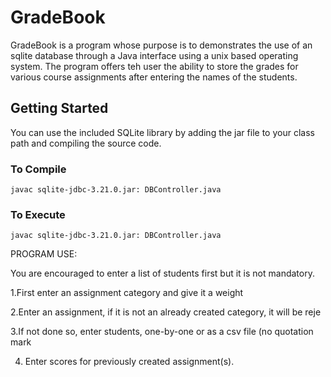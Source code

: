 # GradeBook
GradeBook is a program whose purpose is to demonstrates the use of an sqlite database through a Java interface using a unix based operating system. The program offers teh user
the ability to store  the grades for various course assignments after entering the names of the students.

## Getting Started

You can use the included SQLite library by adding the jar file to your class path and compiling the source code.

### To Compile
```
javac sqlite-jdbc-3.21.0.jar: DBController.java 
```

### To Execute
```
javac sqlite-jdbc-3.21.0.jar: DBController.java 
```

PROGRAM USE:

You are encouraged to enter a list of students first but it is not mandatory.

1.First enter an assignment category and give it a weight

2.Enter an assignment, if it is not an already created category, it will be reje

3.If not done so, enter students, one-by-one or as a csv file (no quotation mark

4. Enter scores for previously created assignment(s).
